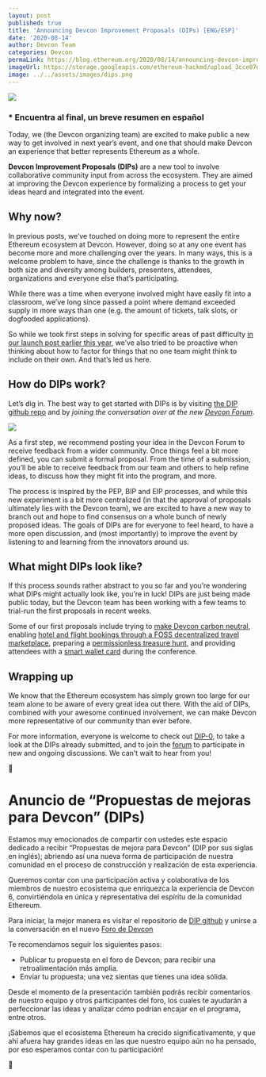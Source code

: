 ```yaml
---
layout: post
published: true
title: 'Announcing Devcon Improvement Proposals (DIPs) [ENG/ESP]'
date: '2020-08-14'
author: Devcon Team
categories: Devcon
permaLink: https://blog.ethereum.org/2020/08/14/announcing-devcon-improvement-proposals/
imageUrl: https://storage.googleapis.com/ethereum-hackmd/upload_3cce07d58a164be59f66c80f3bee57aa.png
image: ../../assets/images/dips.png
---
```


![](https://storage.googleapis.com/ethereum-hackmd/upload_3cce07d58a164be59f66c80f3bee57aa.png)

### \* Encuentra al final, un breve resumen en español

Today, we (the Devcon organizing team) are excited to make public a new way to get involved in next year’s event, and one that should make Devcon an experience that better represents Ethereum as a whole.

**Devcon Improvement Proposals (DIPs)** are a new tool to involve collaborative community input from across the ecosystem. They are aimed at improving the Devcon experience by formalizing a process to get your ideas heard and integrated into the event.

## Why now?

In previous posts, we’ve touched on doing more to represent the entire Ethereum ecosystem at Devcon. However, doing so at any one event has become more and more challenging over the years. In many ways, this is a welcome problem to have, since the challenge is thanks to the growth in both size and diversity among builders, presenters, attendees, organizations and everyone else that’s participating.

While there was a time when everyone involved might have easily fit into a classroom, we’ve long since passed a point where demand exceeded supply in more ways than one (e.g. the amount of tickets, talk slots, or dogfooded applications).

So while we took first steps in solving for specific areas of past difficulty [in our launch post earlier this year](https://blog.ethereum.org/2020/03/02/devcon-whats-ahead/), we’ve also tried to be proactive when thinking about how to factor for things that no one team might think to include on their own. And that’s led us here.

## How do DIPs work?

Let’s dig in. The best way to get started with DIPs is by visiting [the DIP github repo](https://github.com/efdevcon/DIPs) and by _joining the conversation over at the new [Devcon Forum](https://forum.devcon.org/)_.

![](https://storage.googleapis.com/ethereum-hackmd/upload_f0ef8792876aa45c70462fd4b7271c05.png)

As a first step, we recommend posting your idea in the Devcon Forum to receive feedback from a wider community. Once things feel a bit more defined, you can submit a formal proposal. From the time of a submission, you’ll be able to receive feedback from our team and others to help refine ideas, to discuss how they might fit into the program, and more.

The process is inspired by the PEP, BIP and EIP processes, and while this new experiment is a bit more centralized (in that the approval of proposals ultimately lies with the Devcon team), we are excited to have a new way to branch out and hope to find consensus on a whole bunch of newly proposed ideas. The goals of DIPs are for everyone to feel heard, to have a more open discussion, and (most importantly) to improve the event by listening to and learning from the innovators around us.

## What might DIPs look like?

If this process sounds rather abstract to you so far and you’re wondering what DIPs might actually look like, you’re in luck! DIPs are just being made public today, but the Devcon team has been working with a few teams to trial-run the first proposals in recent weeks.

Some of our first proposals include trying to [make Devcon carbon neutral](https://github.com/efdevcon/DIPs/blob/master/DIPs/DIP-1.md), enabling [hotel and flight bookings through a FOSS decentralized travel marketplace](https://github.com/efdevcon/DIPs/pull/3), preparing a [permissionless treasure hunt](https://github.com/efdevcon/DIPs/blob/master/DIPs/DIP-4.md), and providing attendees with a [smart wallet card](https://github.com/efdevcon/DIPs/blob/master/DIPs/DIP-5.md) during the conference.

## Wrapping up

We know that the Ethereum ecosystem has simply grown too large for our team alone to be aware of every great idea out there. With the aid of DIPs, combined with your awesome continued involvement, we can make Devcon more representative of our community than ever before.

For more information, everyone is welcome to check out [DIP-0](https://github.com/efdevcon/DIPs/blob/master/DIPs/DIP-0.md), to take a look at the DIPs already submitted, and to join the [forum](https://forum.devcon.org/) to participate in new and ongoing discussions. We can’t wait to hear from you!

🦄

# Anuncio de “Propuestas de mejoras para Devcon” (DIPs)

Estamos muy emocionados de compartir con ustedes este espacio dedicado a recibir “Propuestas de mejora para Devcon” (DIP por sus siglas en inglés); abriendo así una nueva forma de participación de nuestra comunidad en el proceso de construcción y realización de esta experiencia.

Queremos contar con una participación activa y colaborativa de los miembros de nuestro ecosistema que enriquezca la experiencia de Devcon 6, convirtiéndola en única y representativa del espíritu de la comunidad Ethereum.

Para iniciar, la mejor manera es visitar el repositorio de [DIP github](https://github.com/efdevcon/DIPs) y unirse a la conversación en el nuevo [Foro de Devcon](https://forum.devcon.org/)

Te recomendamos seguir los siguientes pasos:

- Publicar tu propuesta en el foro de Devcon; para recibir una retroalimentación más amplia.
- Enviar tu propuesta; una vez sientas que tienes una idea sólida.

Desde el momento de la presentación también podrás recibir comentarios de nuestro equipo y otros participantes del foro, los cuales te ayudarán a perfeccionar las ideas y analizar cómo podrían encajar en el programa, entre otros.

¡Sabemos que el ecosistema Ethereum ha crecido significativamente, y que ahí afuera hay grandes ideas en las que nuestro equipo aún no ha pensado, por eso esperamos contar con tu participación!

🦄
